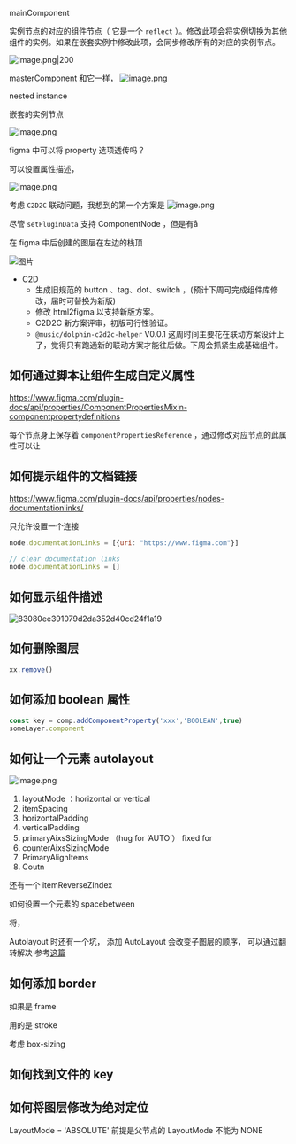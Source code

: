 mainComponent 

实例节点的对应的组件节点（ 它是一个 `reflect` ）。修改此项会将实例切换为其他组件的实例。如果在嵌套实例中修改此项，会同步修改所有的对应的实例节点。

![image.png|200](https://p5.music.126.net/obj/wo3DlcOGw6DClTvDisK1/25330046409/42e0/9797/3289/263c51d00ddb567abd124edcc4023d39.png)

masterComponent 和它一样，
![image.png](https://p5.music.126.net/obj/wo3DlcOGw6DClTvDisK1/25329967974/2e05/14ec/78a5/1c634b4f6772a6dc8b5f8cda7c6d7260.png)


nested instance 

嵌套的实例节点

![image.png](https://p5.music.126.net/obj/wo3DlcOGw6DClTvDisK1/25332504275/67e5/c1ce/0b33/34ee7cca130973090f630814bd1de4ad.png)

figma 中可以将 property 选项透传吗？

可以设置属性描述，

![image.png](https://p5.music.126.net/obj/wo3DlcOGw6DClTvDisK1/25358437737/e98c/9b79/7133/a0ab57e8c7dc46e833ebe796abec46ba.png)

考虑 `C2D2C` 联动问题，我想到的第一个方案是
![image.png](https://p5.music.126.net/obj/wo3DlcOGw6DClTvDisK1/25368906975/97ce/7c3a/104b/26a788b1d9b681c57ae79b929d0dfffd.png)

尽管 `setPluginData` 支持 ComponentNode ，但是有å

在 figma 中后创建的图层在左边的栈顶


![图片](https://p5.music.126.net/obj/wonDlsKUwrLClGjCm8Kx/25456541379/1958/aef7/a518/30db5bb95aaba8371640fa79fb572646.png)



- C2D
	- 生成旧规范的 button 、tag、dot、switch ，(预计下周可完成组件库修改，届时可替换为新版)
	- 修改 html2figma 以支持新版方案。
	- C2D2C 新方案评审，初版可行性验证。 
	- `@music/dolphin-c2d2c-helper` V0.0.1
这周时间主要花在联动方案设计上了，觉得只有跑通新的联动方案才能往后做。下周会抓紧生成基础组件。


## 如何通过脚本让组件生成自定义属性

https://www.figma.com/plugin-docs/api/properties/ComponentPropertiesMixin-componentpropertydefinitions


每个节点身上保存着 `componentPropertiesReference` ，通过修改对应节点的此属性可以让

## 如何提示组件的文档链接

https://www.figma.com/plugin-docs/api/properties/nodes-documentationlinks/

只允许设置一个连接

```js
node.documentationLinks = [{uri: "https://www.figma.com"}]

// clear documentation links
node.documentationLinks = []
```

## 如何显示组件描述


![83080ee391079d2da352d40cd24f1a19](https://p5.music.126.net/obj/wo3DlcOGw6DClTvDisK1/25578728221/c1c4/58c5/4174/83080ee391079d2da352d40cd24f1a19.png)




## 如何删除图层

```js
xx.remove()
```


## 如何添加 boolean 属性

```js
const key = comp.addComponentProperty('xxx','BOOLEAN',true)
someLayer.component
```


## 如何让一个元素 autolayout

![image.png](https://p5.music.126.net/obj/wo3DlcOGw6DClTvDisK1/25838399355/4dfd/daa5/1554/c1f44121f8fd2da29efbe888e0ff12e7.png)
1. layoutMode ：horizontal or vertical
2. itemSpacing
3. horizontalPadding
4. verticalPadding
5. primaryAixsSizingMode （hug for ‘AUTO’） fixed for 
6. counterAixsSizingMode 
7. PrimaryAlignItems
8. Coutn

还有一个 itemReverseZIndex

如何设置一个元素的 spacebetween

将，

Autolayout 时还有一个坑，
添加 AutoLayout 会改变子图层的顺序，
可以通过翻转解决
参考[这篇](https://forum.figma.com/t/layer-order-in-auto-layout/2240/32)


## 如何添加 border 

如果是 frame 

用的是 stroke 

考虑 box-sizing

## 如何找到文件的 key 

## 如何将图层修改为绝对定位

LayoutMode = 'ABSOLUTE' 前提是父节点的 LayoutMode 不能为 NONE
